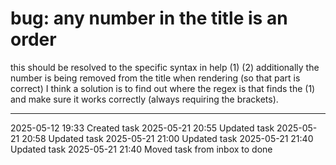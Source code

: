 bug: any number in the title is an order
===

this should be resolved to the specific syntax in help (1) (2)
additionally the number is being removed from the title when rendering (so that part is correct)
I think a solution is to find out where the regex is that finds the (1) and make sure it works correctly (always requiring the brackets).

---

2025-05-12 19:33	Created task
2025-05-21 20:55	Updated task
2025-05-21 20:58	Updated task
2025-05-21 21:00	Updated task
2025-05-21 21:40	Updated task
2025-05-21 21:40	Moved task from inbox to done